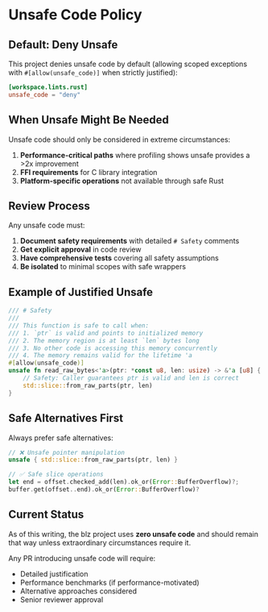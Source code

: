 # Unsafe Code Policy

## Default: Deny Unsafe

This project denies unsafe code by default (allowing scoped exceptions with `#[allow(unsafe_code)]` when strictly justified):

```toml
[workspace.lints.rust]
unsafe_code = "deny"
```

## When Unsafe Might Be Needed

Unsafe code should only be considered in extreme circumstances:

1. **Performance-critical paths** where profiling shows unsafe provides a >2x improvement
2. **FFI requirements** for C library integration
3. **Platform-specific operations** not available through safe Rust

## Review Process

Any unsafe code must:

1. **Document safety requirements** with detailed `# Safety` comments
2. **Get explicit approval** in code review
3. **Have comprehensive tests** covering all safety assumptions
4. **Be isolated** to minimal scopes with safe wrappers

## Example of Justified Unsafe

```rust
/// # Safety
///
/// This function is safe to call when:
/// 1. `ptr` is valid and points to initialized memory
/// 2. The memory region is at least `len` bytes long
/// 3. No other code is accessing this memory concurrently
/// 4. The memory remains valid for the lifetime 'a
#[allow(unsafe_code)]
unsafe fn read_raw_bytes<'a>(ptr: *const u8, len: usize) -> &'a [u8] {
    // Safety: Caller guarantees ptr is valid and len is correct
    std::slice::from_raw_parts(ptr, len)
}
```

## Safe Alternatives First

Always prefer safe alternatives:

```rust
// ❌ Unsafe pointer manipulation
unsafe { std::slice::from_raw_parts(ptr, len) }

// ✅ Safe slice operations
let end = offset.checked_add(len).ok_or(Error::BufferOverflow)?;
buffer.get(offset..end).ok_or(Error::BufferOverflow)?
```

## Current Status

As of this writing, the blz project uses **zero unsafe code** and should remain that way unless extraordinary circumstances require it.

Any PR introducing unsafe code will require:
- Detailed justification
- Performance benchmarks (if performance-motivated)
- Alternative approaches considered
- Senior reviewer approval